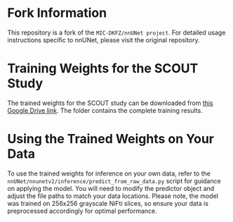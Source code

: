 # Fork Information
This repository is a fork of the `MIC-DKFZ/nnUNet project`. For detailed usage instructions specific to nnUNet, please visit the original repository.

# Training Weights for the SCOUT Study
The trained weights for the SCOUT study can be downloaded from [this Google Drive link](https://drive.google.com/drive/folders/1gajvavkI6iJogJK_OcV7ZntBJ-1OQa3_?usp=drive_link). The folder contains the complete training results.

# Using the Trained Weights on Your Data
To use the trained weights for inference on your own data, refer to the `nnUNet/nnunetv2/inference/predict_from_raw_data.py` script for guidance on applying the model. You will need to modify the predictor object and adjust the file paths to match your data locations.
Please note, the model was trained on 256x256 grayscale NiFti slices, so ensure your data is preprocessed accordingly for optimal performance.
